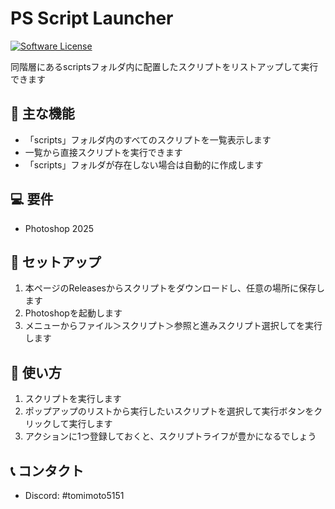 # PS Script Launcher

[![Software License](https://img.shields.io/badge/license-MIT-brightgreen.svg)](LICENSE)

同階層にあるscriptsフォルダ内に配置したスクリプトをリストアップして実行できます

## 🚀 主な機能

* 「scripts」フォルダ内のすべてのスクリプトを一覧表示します
* 一覧から直接スクリプトを実行できます
* 「scripts」フォルダが存在しない場合は自動的に作成します


## 💻 要件

- Photoshop 2025

## 🔧 セットアップ

1. 本ページのReleasesからスクリプトをダウンロードし、任意の場所に保存します
2. Photoshopを起動します
3. メニューからファイル＞スクリプト＞参照と進みスクリプト選択してを実行します

## 📱 使い方

1. スクリプトを実行します
2. ポップアップのリストから実行したいスクリプトを選択して実行ボタンをクリックして実行します
3. アクションに1つ登録しておくと、スクリプトライフが豊かになるでしょう

## 📞 コンタクト

- Discord: #tomimoto5151
